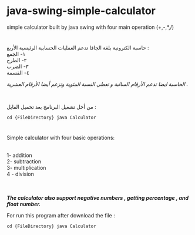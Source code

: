 # java-swing-simple-calculator
simple calculator built by java swing with four main operation (+,-,*,/)
#


حاسبة الكترونية بلغة الجافا تدعم العمليات الحسابية الرئيسية الأربع :
<br/>
١- الجمع
<br/>
٢- الطرح 
<br/>
٣- الضرب  
٤- القسمة
<br/>

*الحاسبة ايضا تدعم الأرقام السالبة و تعطي النسبة المئوية وتزعم أيضا الأرقام العشرية .*


<br/>

من أحل تشغيل البرنامج بعد تحميل الفايل :
<br/>


```
cd {FileDirectory} java Calculator
```

#
Simple calculator with four basic operations:

<br/>
1- addition
<br/>
2- subtraction
<br/>
3- multiplication 
<br/>
4 - division 
<br/>
<br/>
<br/>

***The calculator also support negative numbers , getting percentage , and float number.***


For run this program after download the file :
```
cd {FileDirectory} java Calculator
```



